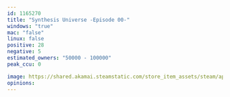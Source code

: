 ```yaml
---
id: 1165270
title: "Synthesis Universe -Episode 00-"
windows: "true"
mac: "false"
linux: false
positive: 28
negative: 5
estimated_owners: "50000 - 100000"
peak_ccu: 0

image: https://shared.akamai.steamstatic.com/store_item_assets/steam/apps/1165270/header.jpg?t=1729583319
opinions:
---
```

